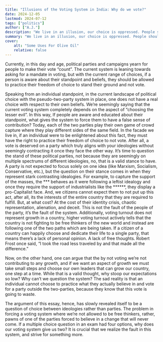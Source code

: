 ```yaml
---
title: "Illusions of the Voting System in India: Why do we vote?" 
date: 2024-12-05
lastmod: 2024-07-12
tags: ["politics"]
author: ["A.J."]
description: "We live in an illusion, our choice is oppressed. People should have the right not to vote when political choices force them to choose the "lesser evil," as the two-party system often alienates free-thinking individuals who don't align with either platform." 
summary: "We live in an illusion, our choice is oppressed. People should have the right not to vote when political choices force them to choose the "lesser evil," as the two-party system often alienates free-thinking individuals who don't align with either platform." 
cover:
    alt: "Some Uses For Olive Oil"
    relative: false
---
```


Currently, in this day and age, political parties and campaigns yearn for people to make their vote “count”. The current system is leaning towards asking for a mandate in voting, but with the current range of choices, if a person is aware about their standpoint and beliefs, they should be allowed to practice their freedom of choice to stand their ground and not vote.

Speaking from an individual standpoint, in the current landscape of political choice with the pseudo-two-party system in place, one does not have a real choice with respect to their own beliefs. We’re seemingly saying that the current voting system completely depends on the aspect of “choosing the lesser evil”. In this way, If people are aware and educated about their standpoint, what gives the system to force them to have a false sense of contribution? Today, each of the two parties play their own game of crowd capture where they play different sides of the same field. In the facade we live in, if an individual were to be enlightened about this fact, they must have the right to practice their freedom of choice to not vote. After all, a vote is deserved on a party which truly aligns with your ideologies without seemingly contracting it once they face the other way. It’s time to question the stand of these political parties, not because they are seemingly on multiple spectrums of different ideologies, no, that is a valid stance to have. A party is not expected to focus solely on one idea (like Marxism, Socialism, Conservative, etc.), but the question on their stance comes in when they represent stark contrasting idealogies. For example, to capture the support of the masses, the *** behaves as it were following a leftist idealogy and once they require the support of industrialists like the ******, they display a pro-Capitalist face. And, we citizens cannot expect them to not put up this act, after all, its the interests of the entire country that they are required to fulfill. But, at what cost? At the cost of their identity crisis, chaotic representation, alienation, and deceit. This is not the fault of the people of the party, it’s the fault of the system. Additionally, voting turnout does not represent growth in a country, higher voting turnout actively tells that the country is not fighting to be free thinkers of the new world and instead are following one of the two paths which are being taken. If a citizen of a country can happily choose and dedicate their life to a single party, that means there’s a lack of personal opinion. A lack of free thoughts. Robert Frost once said, “I took the road less traveled by and that made all the difference.”

Now, on the other hand, one can argue that the by not voting we’re not contributing to any growth, and if we want an aspect of growth we must take small steps and choose our own leaders that can grow our country, one step at a time. While that is a valid thought, why stoop our expectations so low? Why can’t we question the system? The sad reality is that an individual cannot choose to practice what they actually believe in and vote for a party outside the two-parties, because they know that this vote is going to waste.

The argument of this essay, hence, has slowly revealed itself to be a question of choice between ideologies rather than parties. The problem in forcing a voting system where we’re not allowed to be free thinkers, rather, pawns of one of the parties forced to believe in a change that will never come. If a multiple choice question in an exam had four options, why does our voting system give us two? It is crucial that we realize the fault in this system, and strive for something more.
